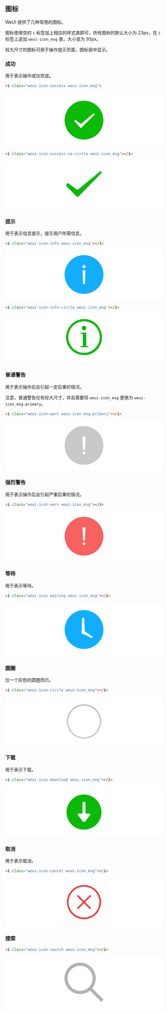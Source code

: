 ## 图标

WeUI 提供了几种常用的图标。

图标使用空的 `i` 标签加上相应的样式类即可，所有图标的默认大小为 23px，在 `i` 标签上追加 `weui-icon_msg` 类，大小变为 93px。

较大尺寸的图标可用于操作提示页面，图标居中显示。

### 成功

用于表示操作成功完成。

```html
<i class="weui-icon-success weui-icon_msg">
```

![](../images/icon-1.jpg)

```html
<i class="weui-icon-success-no-circle weui-icon_msg"></i>
```

![](../images/icon-6.jpg)

### 提示

用于表示信息提示，提示用户所需信息。

```html
<i class="weui-icon-info weui-icon_msg"></i>
```

![](../images/icon-2.jpg)

```html
<i class="weui-icon-info-circle weui-icon_msg"></i>
```

![](../images/icon-9.jpg)

### 普通警告

用于表示操作后会引起一定后果的情况。

注意，普通警告仅有较大尺寸，并且需要将 `weui-icon_msg` 更换为 `weui-icon_msg-primary`。

```html
<i class="weui-icon-warn weui-icon_msg-primary"></i>
```

![](../images/icon-3.jpg)

### 强烈警告

用于表示操作后会引起严重后果的情况。

```html
<i class="weui-icon-warn weui-icon_msg"></i>
```

![](../images/icon-4.jpg)

### 等待

用于表示等待。

```html
<i class="weui-icon-waiting weui-icon_msg"></i>
```

![](../images/icon-5.jpg)

### 圆圈

仅一个灰色的圆圈而已。

```html
<i class="weui-icon-circle weui-icon_msg"></i>
```

![](../images/icon-7.jpg)

### 下载

用于表示下载。

```html
<i class="weui-icon-download weui-icon_msg"></i>
```

![](../images/icon-8.jpg)

### 取消

用于表示取消。

```html
<i class="weui-icon-cancel weui-icon_msg"></i>
```

![](../images/icon-10.jpg)

### 搜索

```html
<i class="weui-icon-search weui-icon_msg"></i>
```

![](../images/icon-11.jpg)